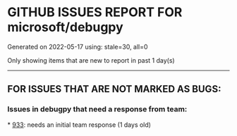 
# GITHUB ISSUES REPORT FOR microsoft/debugpy


Generated on 2022-05-17 using: stale=30, all=0


Only showing items that are new to report in past 1 day(s)


---

## FOR ISSUES THAT ARE NOT MARKED AS BUGS:


### Issues in debugpy that need a response from team:


\* [933](https://github.com/microsoft/debugpy/issues/933 "Input from external file doesn't work with Microsoft Python VS Code extension while debugging"): needs an initial team response (1 days old)
